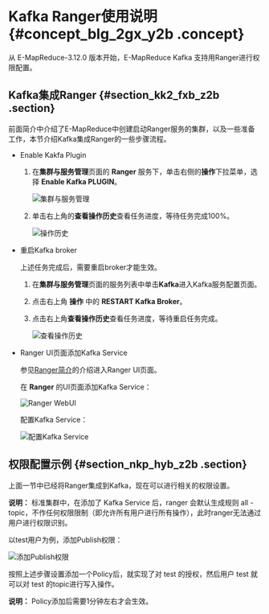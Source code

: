 # Kafka Ranger使用说明 {#concept_blg_2gx_y2b .concept}

从 E-MapReduce-3.12.0 版本开始，E-MapReduce Kafka 支持用Ranger进行权限配置。

## Kafka集成Ranger {#section_kk2_fxb_z2b .section}

前面简介中介绍了E-MapReduce中创建启动Ranger服务的集群，以及一些准备工作，本节介绍Kafka集成Ranger的一些步骤流程。

-   Enable Kakfa Plugin
    1.  在**集群与服务管理**页面的 **Ranger** 服务下，单击右侧的**操作**下拉菜单，选择 **Enable Kafka PLUGIN**。

        ![集群与服务管理](http://static-aliyun-doc.oss-cn-hangzhou.aliyuncs.com/assets/img/17899/154770943610838_zh-CN.png)

    2.  单击右上角的**查看操作历史**查看任务进度，等待任务完成100%。

        ![操作历史](http://static-aliyun-doc.oss-cn-hangzhou.aliyuncs.com/assets/img/17899/154770943710839_zh-CN.png)

-   重启Kafka broker

    上述任务完成后，需要重启broker才能生效。

    1.  在**集群与服务管理**页面的服务列表中单击**Kafka**进入Kafka服务配置页面。
    2.  点击右上角 **操作** 中的 **RESTART Kafka Broker**。
    3.  点击右上角**查看操作历史**查看任务进度，等待重启任务完成。

        ![查看操作历史](http://static-aliyun-doc.oss-cn-hangzhou.aliyuncs.com/assets/img/17899/154770943710840_zh-CN.png)

-   Ranger UI页面添加Kafka Service

    参见[Ranger简介](intl.zh-CN/用户指南/组件授权/RANGER/Ranger简介.md#)的介绍进入Ranger UI页面。

    在 **Ranger** 的UI页面添加Kafka Service：

    ![Ranger WebUI](http://static-aliyun-doc.oss-cn-hangzhou.aliyuncs.com/assets/img/17899/154770943710841_zh-CN.png)

    配置Kafka Service：

    ![配置Kafka Service](http://static-aliyun-doc.oss-cn-hangzhou.aliyuncs.com/assets/img/17899/154770943710842_zh-CN.png)


## 权限配置示例 {#section_nkp_hyb_z2b .section}

上面一节中已经将Ranger集成到Kafka，现在可以进行相关的权限设置。

**说明：** 标准集群中，在添加了 Kafka Service 后，ranger 会默认生成规则 all - topic，不作任何权限限制（即允许所有用户进行所有操作），此时ranger无法通过用户进行权限识别。

以test用户为例，添加Publish权限：

![添加Publish权限](http://static-aliyun-doc.oss-cn-hangzhou.aliyuncs.com/assets/img/17899/154770943710843_zh-CN.png)

按照上述步骤设置添加一个Policy后，就实现了对 test 的授权，然后用户 test 就可以对 test 的topic进行写入操作。

**说明：** Policy添加后需要1分钟左右才会生效。

